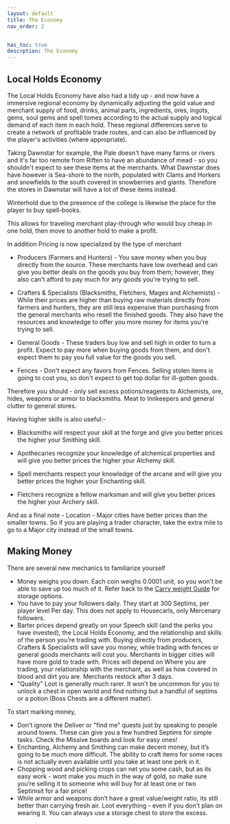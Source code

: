 ```yaml
---
layout: default
title: The Economy
nav_order: 2


has_toc: true
descrption: The Econemy 
---
```


## Local Holds Economy 

The Local Holds Economy have also had a tidy up - and now have a immersive regional economy by dynamically adjusting the gold value and merchant supply of food, drinks, animal parts, ingredients, ores, ingots, gems, soul gems and spell tomes according to the actual supply and logical demand of each item in each hold. These regional differences serve to create a network of profitable trade routes, and can also be influenced by the player's activities (where appropriate).

Taking Dawnstar for example, the Pale doesn't have many farms or rivers and it's far too remote from Riften to have an abundance of mead - so you shouldn't expect to see these items at the merchants. What Dawnstar does have however is Sea-shore to the north, populated with Clams and Horkers and snowfields to the south covered in snowberries and giants. Therefore the stores in Dawnstar will have a lot of these items instead.

Winterhold due to the presence of the college is likewise the place for the player to buy spell-books.

This allows for traveling merchant play-through who would buy cheap in one hold, then move to another hold to make a profit.

In addition Pricing is now specialized by the type of merchant

* Producers (Farmers and Hunters) - You save money when you buy directly from the source. These merchants have low overhead and can give you better deals on the goods you buy from them; however, they also can't afford to pay much for any goods you're trying to sell.

* Crafters & Specialists (Blacksmiths, Fletchers, Mages and Alchemists) - While their prices are higher than buying raw materials directly from farmers and hunters, they are still less expensive than purchasing from the general merchants who resell the finished goods. They also have the resources and knowledge to offer you more money for items you're trying to sell.

* General Goods - These traders buy low and sell high in order to turn a profit. Expect to pay more when buying goods from them, and don't expect them to pay you full value for the goods you sell.

* Fences - Don't expect any favors from Fences. Selling stolen items is going to cost you, so don't expect to get top dollar for ill-gotten goods.

Therefore you should - only sell excess potions/reagents to Alchemists, ore, hides, weapons or armor to blacksmiths. Meat to Innkeepers and general clutter to general stores.

Having higher skills is also useful:-

* Blacksmiths will respect your skill at the forge and give you better prices the higher your Smithing skill.

* Apothecaries recognize your knowledge of alchemical properties and will give you better  prices the higher your Alchemy skill.

* Spell merchants respect your knowledge of the arcane and will give you better prices the higher your Enchanting skill.

* Fletchers recognize a fellow marksman and will give you better prices the higher your Archery skill.

And as a final note - Location - Major cities have better prices than the smaller towns. So if you are playing a trader character, take the extra mile to go to a Major city instead of the small towns.

## Making Money

There are several new mechanics to familiarize yourself

* Money weighs you down. Each coin weighs 0.0001 unit, so you won’t be able to save up too much of it. Refer back to the [Carry weight Guide](/02BeginnersGuide/3-YourFirstCharacter/CarryWeight/) for storage options.
* You have to pay your followers daily. They start at 300 Septims, per player level Per day. This does not apply to Housecarls, only Mercenary followers.
* Barter prices depend greatly on your Speech skill (and the perks you have invested), the Local Holds Economy, and the relationship and skills of the person you’re trading with. Buying directly from producers, Crafters & Specialists will save you money, while trading with fences or general goods merchants will cost you. Merchants in bigger cities will have more gold to trade with. Prices will depend on Where you are trading, your relationship with the merchant, as well as how covered in blood and dirt you are. Merchants restock after 3 days.
* "Quality" Loot is generally much rarer. It won’t be uncommon for you to unlock a chest in open world and find nothing but a handful of septims or a potion (Boss Chests are a different matter).

To start marking money,

* Don’t ignore the Deliver or "find me" quests just by speaking to people around towns. These can give you a few hundred Septims for simple tasks. Check the Missive boards and look for easy ones!
* Enchanting, Alchemy and Smithing can make decent money, but it’s going to be much more difficult. The ability to craft items for some races is not actually even available until you take at least one perk in it.
* Chopping wood and picking crops can net you some cash, but as its easy work - wont make you much in the way of gold, so make sure you’re selling it to someone who will buy for at least one or two Septimsit for a fair price!
* While armor and weapons don’t have a great value/weight ratio, its still better than carrying fresh air. Loot everything - even if you don't plan on wearing it. You can always use a storage chest to store the excess.

